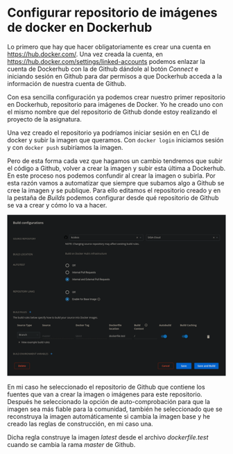 # Configurar repositorio de imágenes de docker en Dockerhub

Lo primero que hay que hacer obligatoriamente es crear una cuenta en <https://hub.docker.com/>. Una vez creada la cuenta, en <https://hub.docker.com/settings/linked-accounts> podemos enlazar la cuenta de Dockerhub con la de Github dándole al botón *Connect* e iniciando sesión en Github para dar permisos a que Dockerhub acceda a la información de nuestra cuenta de Github.

Con esa sencilla configuración ya podemos crear nuestro primer repositorio en Dockerhub, repositorio para imágenes de Docker. Yo he creado uno con el mismo nombre que del repositorio de Github donde estoy realizando el proyecto de la asignatura.

Una vez creado el repositorio ya podríamos iniciar sesión en en CLI de docker y subir la imagen que queramos. Con `docker login` iniciamos sesión y con `docker push` subiríamos la imagen.

Pero de esta forma cada vez que hagamos un cambio tendremos que subir el código a Github, volver a crear la imagen y subir esta última a Dockerhub. En este proceso nos podemos confundir al crear la imagen o subirla. Por esta razón vamos a automatizar que siempre que subamos algo a Github se cree la imagen y se publique. Para ello editamos el repositorio creado y en la pestaña de *Builds* podemos configurar desde qué repositorio de Github se va a crear y cómo lo va a hacer.

![Configuración de creación automática de la imagen de Docker](siga-cloud_dockerhub.png)

En mi caso he seleccionado el repositorio de Github que contiene los fuentes que van a crear la imagen o imágenes para este repositorio. Después he seleccionado la opción de auto-comprobación para que la imagen sea más fiable para la comunidad, también he seleccionado que se reconstruya la imagen automáticamente si cambia la imagen base y he creado las reglas de construcción, en mi caso una.

Dicha regla construye la imagen *latest* desde el archivo *dockerfile.test* cuando se cambia la rama *master* de Github.